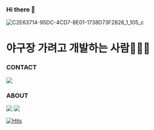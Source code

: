 ### Hi there 👋

![C2E63714-95DC-4CD7-8E01-1738D73F2826_1_105_c](https://user-images.githubusercontent.com/76167244/179994923-f90ef320-9b03-44a5-8b63-787cfc92bf15.jpeg)

<h1>야구장 가려고 개발하는 사람👩🏻‍💻</h1>

### CONTACT
<a href="https://www.instagram.com/hye_oz/" target="_blank"><img src="https://img.shields.io/badge/#ff69b4?style=social&logo=Instagram&logoColor=white"/></a>

### ABOUT
<img src="https://img.shields.io/badge/#ff69b4?style=social&logo=React&logoColor=white"/>
<img src="https://img.shields.io/badge/#ff69b4?style=social&logo=Next.js&logoColor=white"/>

[![Hits](https://hits.seeyoufarm.com/api/count/incr/badge.svg?url=https%3A%2F%2Fgithub.com%2Fhyeoz&count_bg=%23FF8888&title_bg=%23555555&icon=&icon_color=%23E7E7E7&title=hits&edge_flat=false)](https://hits.seeyoufarm.com)
